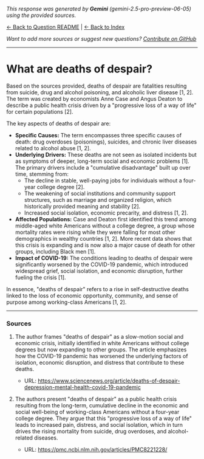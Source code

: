 <!-- 
Generated by: gemini
Model: gemini-2.5-pro-preview-06-05
Prompt type: sources
Generated at: 2025-06-09T21:59:54.470610
-->

*This response was generated by **Gemini** (gemini-2.5-pro-preview-06-05) using the provided sources.*

[← Back to Question README](README.md) | [← Back to Index](../README.md)

*Want to add more sources or suggest new questions? [Contribute on GitHub](https://github.com/justinwest/SuggestedSources)*

---

# What are deaths of despair?

Based on the sources provided, deaths of despair are fatalities resulting from suicide, drug and alcohol poisoning, and alcoholic liver disease [1, 2]. The term was created by economists Anne Case and Angus Deaton to describe a public health crisis driven by a "progressive loss of a way of life" for certain populations [2].

The key aspects of deaths of despair are:

*   **Specific Causes:** The term encompasses three specific causes of death: drug overdoses (poisonings), suicides, and chronic liver diseases related to alcohol abuse [1, 2].
*   **Underlying Drivers:** These deaths are not seen as isolated incidents but as symptoms of deeper, long-term social and economic problems [1]. The primary drivers include a "cumulative disadvantage" built up over time, stemming from:
    *   The decline in stable, well-paying jobs for individuals without a four-year college degree [2].
    *   The weakening of social institutions and community support structures, such as marriage and organized religion, which historically provided meaning and stability [2].
    *   Increased social isolation, economic precarity, and distress [1, 2].
*   **Affected Populations:** Case and Deaton first identified this trend among middle-aged white Americans without a college degree, a group whose mortality rates were rising while they were falling for most other demographics in wealthy countries [1, 2]. More recent data shows that this crisis is expanding and is now also a major cause of death for other groups, including Black men [1].
*   **Impact of COVID-19:** The conditions leading to deaths of despair were significantly worsened by the COVID-19 pandemic, which introduced widespread grief, social isolation, and economic disruption, further fueling the crisis [1].

In essence, "deaths of despair" refers to a rise in self-destructive deaths linked to the loss of economic opportunity, community, and sense of purpose among working-class Americans [1, 2].

***

### Sources

1.  The author frames "deaths of despair" as a slow-motion social and economic crisis, initially identified in white Americans without college degrees but now expanding to other groups. The article emphasizes how the COVID-19 pandemic has worsened the underlying factors of isolation, economic disruption, and distress that contribute to these deaths.
    *   URL: https://www.sciencenews.org/article/deaths-of-despair-depression-mental-health-covid-19-pandemic

2.  The authors present "deaths of despair" as a public health crisis resulting from the long-term, cumulative decline in the economic and social well-being of working-class Americans without a four-year college degree. They argue that this "progressive loss of a way of life" leads to increased pain, distress, and social isolation, which in turn drives the rising mortality from suicide, drug overdoses, and alcohol-related diseases.
    *   URL: https://pmc.ncbi.nlm.nih.gov/articles/PMC8221228/